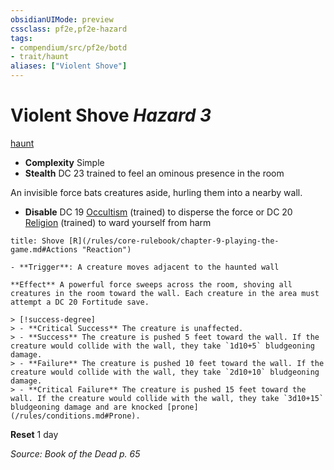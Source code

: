 ```yaml
---
obsidianUIMode: preview
cssclass: pf2e,pf2e-hazard
tags:
- compendium/src/pf2e/botd
- trait/haunt
aliases: ["Violent Shove"]
---
```

# Violent Shove *Hazard 3*  
[haunt](/rules/traits/haunt.md)  

- **Complexity** Simple
- **Stealth** DC 23 trained to feel an ominous presence in the room  

An invisible force bats creatures aside, hurling them into a nearby wall.

- **Disable** DC 19 [Occultism](/compendium/skills.md#Occultism) (trained) to disperse the force or DC 20 [Religion](/compendium/skills.md#Religion) (trained) to ward yourself from harm  
     
```ad-embed-ability
title: Shove [R](/rules/core-rulebook/chapter-9-playing-the-game.md#Actions "Reaction")

- **Trigger**: A creature moves adjacent to the haunted wall

**Effect** A powerful force sweeps across the room, shoving all creatures in the room toward the wall. Each creature in the area must attempt a DC 20 Fortitude save.

> [!success-degree] 
> - **Critical Success** The creature is unaffected.
> - **Success** The creature is pushed 5 feet toward the wall. If the creature would collide with the wall, they take `1d10+5` bludgeoning damage.
> - **Failure** The creature is pushed 10 feet toward the wall. If the creature would collide with the wall, they take `2d10+10` bludgeoning damage.
> - **Critical Failure** The creature is pushed 15 feet toward the wall. If the creature would collide with the wall, they take `3d10+15` bludgeoning damage and are knocked [prone](/rules/conditions.md#Prone).
```

**Reset** 1 day  

*Source: Book of the Dead p. 65*